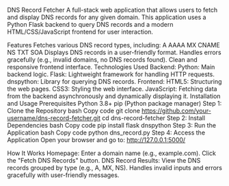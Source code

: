 DNS Record Fetcher
A full-stack web application that allows users to fetch and display DNS records for any given domain. This application uses a Python Flask backend to query DNS records and a modern HTML/CSS/JavaScript frontend for user interaction.

Features
Fetches various DNS record types, including:
A
AAAA
MX
CNAME
NS
TXT
SOA
Displays DNS records in a user-friendly format.
Handles errors gracefully (e.g., invalid domains, no DNS records found).
Clean and responsive frontend interface.
Technologies Used
Backend:
Python: Main backend logic.
Flask: Lightweight framework for handling HTTP requests.
dnspython: Library for querying DNS records.
Frontend:
HTML5: Structuring the web pages.
CSS3: Styling the web interface.
JavaScript: Fetching data from the backend asynchronously and dynamically displaying it.
Installation and Usage
Prerequisites
Python 3.8+
pip (Python package manager)
Step 1: Clone the Repository
bash
Copy code
git clone https://github.com/your-username/dns-record-fetcher.git
cd dns-record-fetcher
Step 2: Install Dependencies
bash
Copy code
pip install flask dnspython
Step 3: Run the Application
bash
Copy code
python dns_record.py
Step 4: Access the Application
Open your browser and go to:
http://127.0.0.1:5000/

How It Works
Homepage:
Enter a domain name (e.g., example.com).
Click the "Fetch DNS Records" button.
DNS Record Results:
View the DNS records grouped by type (e.g., A, MX, NS).
Handles invalid inputs and errors gracefully with user-friendly messages.
